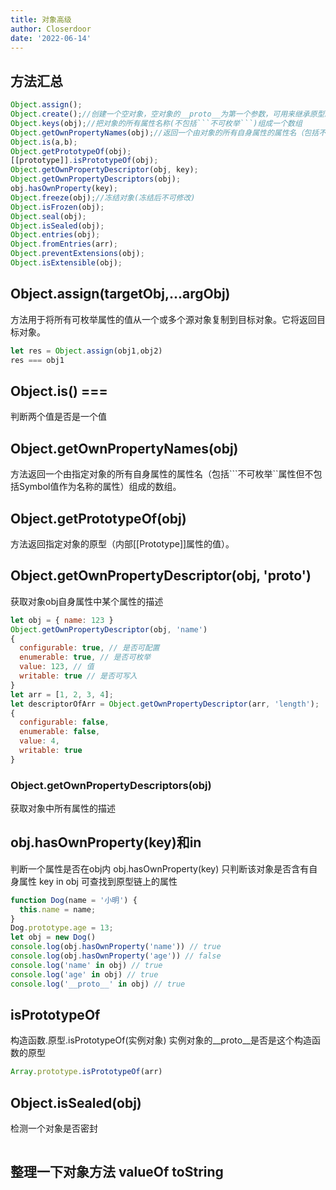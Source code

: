 ```yaml
---
title: 对象高级
author: Closerdoor
date: '2022-06-14'
---
```


## 方法汇总
```js
Object.assign();
Object.create();//创建一个空对象，空对象的__proto__为第一个参数，可用来继承原型。是浅拷贝，改变了第一个参数后，值也会相应改变
Object.keys(obj);//把对象的所有属性名称(不包括```不可枚举```)组成一个数组
Object.getOwnPropertyNames(obj);//返回一个由对象的所有自身属性的属性名（包括不可枚举属性(length)但不包括Symbol值作为名称的属性）组成的数组。
Object.is(a,b);
Object.getPrototypeOf(obj);
[[prototype]].isPrototypeOf(obj);
Object.getOwnPropertyDescriptor(obj, key);
Object.getOwnPropertyDescriptors(obj);
obj.hasOwnProperty(key);
Object.freeze(obj);//冻结对象(冻结后不可修改)
Object.isFrozen(obj);
Object.seal(obj);
Object.isSealed(obj);
Object.entries(obj);
Object.fromEntries(arr);
Object.preventExtensions(obj);
Object.isExtensible(obj);
```
## Object.assign(targetObj,...argObj)
方法用于将所有可枚举属性的值从一个或多个源对象复制到目标对象。它将返回目标对象。
```js
let res = Object.assign(obj1,obj2)
res === obj1
```
## Object.is()  ===
判断两个值是否是一个值
## Object.getOwnPropertyNames(obj)
方法返回一个由指定对象的所有自身属性的属性名（包括```不可枚举``属性但不包括Symbol值作为名称的属性）组成的数组。
## Object.getPrototypeOf(obj)
方法返回指定对象的原型（内部[[Prototype]]属性的值）。
## Object.getOwnPropertyDescriptor(obj, '__proto__')
获取对象obj自身属性中某个属性的描述
```js
let obj = { name: 123 }
Object.getOwnPropertyDescriptor(obj, 'name')
{
  configurable: true, // 是否可配置
  enumerable: true, // 是否可枚举
  value: 123, // 值
  writable: true // 是否可写入
}
let arr = [1, 2, 3, 4];
let descriptorOfArr = Object.getOwnPropertyDescriptor(arr, 'length');
{
  configurable: false,
  enumerable: false,
  value: 4,
  writable: true
}
```
### Object.getOwnPropertyDescriptors(obj)
获取对象中所有属性的描述
## obj.hasOwnProperty(key)和in
判断一个属性是否在obj内
obj.hasOwnProperty(key)  只判断该对象是否含有自身属性
key in obj  可查找到原型链上的属性
```js
function Dog(name = '小明') {
  this.name = name;
}
Dog.prototype.age = 13;
let obj = new Dog()
console.log(obj.hasOwnProperty('name')) // true
console.log(obj.hasOwnProperty('age')) // false
console.log('name' in obj) // true
console.log('age' in obj) // true
console.log('__proto__' in obj) // true
```
## isPrototypeOf
构造函数.原型.isPrototypeOf(实例对象)
实例对象的__proto__是否是这个构造函数的原型
```js
Array.prototype.isPrototypeOf(arr)
```

## Object.isSealed(obj)
检测一个对象是否密封
```js

```
## 整理一下对象方法 valueOf toString 